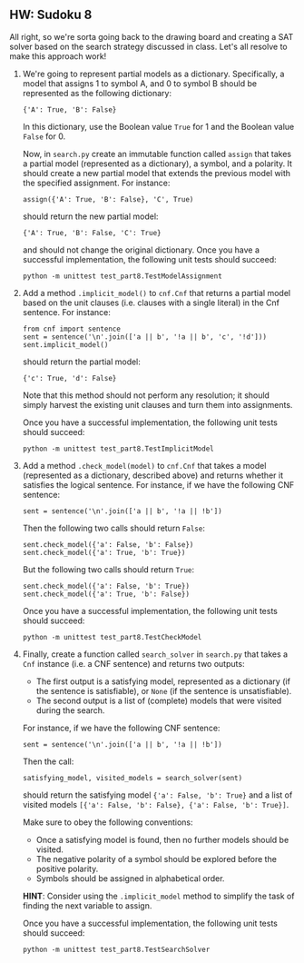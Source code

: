 HW: Sudoku 8
------------

All right, so we're sorta going back to the drawing board and creating a
SAT solver based on the search strategy discussed in class. Let's all resolve
to make this approach work! 

1. We're going to represent partial models as a dictionary. Specifically,
   a model that assigns 1 to symbol A, and 0 to symbol B should be represented
   as the following dictionary:
   
       {'A': True, 'B': False}
       
   In this dictionary, use the Boolean value ```True``` for 1 and
   the Boolean value ```False``` for 0.
   
   Now, in ```search.py``` create an immutable function called ```assign```
   that takes a partial model (represented as a dictionary), a symbol,
   and a polarity. It should create a new partial model that extends the previous
   model with the specified assignment. For instance:
   
       assign({'A': True, 'B': False}, 'C', True)
       
   should return the new partial model:
   
       {'A': True, 'B': False, 'C': True}
       
   and should not change the original dictionary. Once you have a successful
   implementation, the following unit tests should succeed:
   
       python -m unittest test_part8.TestModelAssignment

2. Add a method ```.implicit_model()``` to ```cnf.Cnf``` that returns
   a partial model based on the unit clauses (i.e. clauses with a single
   literal) in the Cnf sentence. For instance:
   
       from cnf import sentence
       sent = sentence('\n'.join(['a || b', '!a || b', 'c', '!d']))
       sent.implicit_model()
       
   should return the partial model:
   
       {'c': True, 'd': False}
       
   Note that this method should not perform any resolution; it should
   simply harvest the existing unit clauses and turn them into assignments.
    
   Once you have a successful implementation, the following unit tests should
   succeed:
   
       python -m unittest test_part8.TestImplicitModel

3. Add a method ```.check_model(model)``` to ```cnf.Cnf``` that takes a
   model (represented as a dictionary, described above) and returns
   whether it satisfies the logical sentence. For instance, if we have
   the following CNF sentence:
   
       sent = sentence('\n'.join(['a || b', '!a || !b'])
       
   Then the following two calls should return ```False```:
   
       sent.check_model({'a': False, 'b': False})
       sent.check_model({'a': True, 'b': True})
       
   But the following two calls should return ```True```:
   
       sent.check_model({'a': False, 'b': True})
       sent.check_model({'a': True, 'b': False})
       
   Once you have a successful implementation, the following unit tests should
   succeed:
   
       python -m unittest test_part8.TestCheckModel
       
4. Finally, create a function called ```search_solver``` in ```search.py```
   that takes a ```Cnf``` instance (i.e. a CNF sentence) and returns two
   outputs:
   - The first output is a satisfying model, represented as a dictionary
     (if the sentence is satisfiable), or ```None``` (if the sentence is
     unsatisfiable).
   - The second output is a list of (complete) models that were visited
     during the search.
     
   For instance, if we have the following CNF sentence:
   
       sent = sentence('\n'.join(['a || b', '!a || !b'])
       
   Then the call:
   
       satisfying_model, visited_models = search_solver(sent)
       
   should return the satisfying model ```{'a': False, 'b': True}```
   and a list of visited models 
   ```[{'a': False, 'b': False}, {'a': False, 'b': True}]```.
     
   Make sure to obey the following conventions:
   - Once a satisfying model is found, then no further models should be visited.
   - The negative polarity of a symbol should be explored before the positive
     polarity.
   - Symbols should be assigned in alphabetical order.
   
   **HINT**: Consider using the ```.implicit_model``` method to simplify
   the task of finding the next variable to assign.
   
   Once you have a successful implementation, the following unit tests should
   succeed:
   
       python -m unittest test_part8.TestSearchSolver
       
       
   
   
   